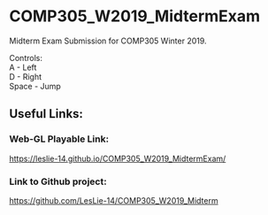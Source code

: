 # COMP305_W2019_MidtermExam

Midterm Exam Submission for COMP305 Winter 2019.  
  
Controls:  
A - Left  
D - Right  
Space - Jump  

## Useful Links:
### Web-GL Playable Link: 
https://leslie-14.github.io/COMP305_W2019_MidtermExam/
### Link to Github project:
https://github.com/LesLie-14/COMP305_W2019_Midterm
